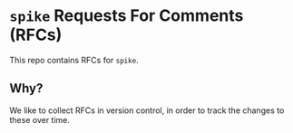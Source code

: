 # `spike` Requests For Comments (RFCs)

This repo contains RFCs for `spike`.

## Why?

We like to collect RFCs in version control, in order to track the changes to these over time.
